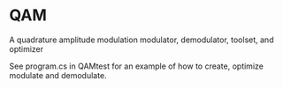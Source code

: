 # QAM
A quadrature amplitude modulation modulator, demodulator, toolset, and optimizer

See program.cs in QAMtest for an example of how to create, optimize modulate and demodulate.
